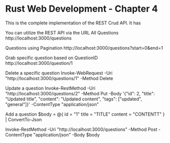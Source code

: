 # Rust Web Development - Chapter 4
This is the complete implementation of the REST Crud API.
It has 

You can utilize the REST API via the URL
All Questions 
http://localhost:3000/questions

Questions using Pagination
http://localhost:3000/questions?start=0&end=1

Grab specific  question based on QuestionID
http://localhost:3000/question/1

Delete a specific question
Invoke-WebRequest -Uri "http://localhost:3000/questions/1" -Method Delete

Update a question
Invoke-RestMethod -Uri "http://localhost:3000/questions/2" -Method Put -Body '{"id": 2, "title": "Updated title", "content": "Updated content", "tags": ["updated", "general"]}' -ContentType "application/json"

Add a question
$body = @{
    id = "1"
    title = "TITLE"
    content = "CONTENTT"
} | ConvertTo-Json

Invoke-RestMethod -Uri "http://localhost:3000/questions" -Method Post -ContentType "application/json" -Body $body
